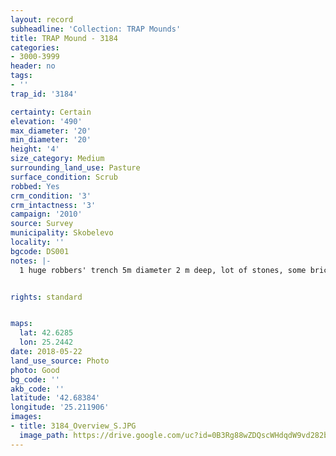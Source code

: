 ```yaml
---
layout: record
subheadline: 'Collection: TRAP Mounds'
title: TRAP Mound - 3184
categories:
- 3000-3999
header: no
tags:
- ''
trap_id: '3184'

certainty: Certain
elevation: '490'
max_diameter: '20'
min_diameter: '20'
height: '4'
size_category: Medium
surrounding_land_use: Pasture
surface_condition: Scrub
robbed: Yes
crm_condition: '3'
crm_intactness: '3'
campaign: '2010'
source: Survey
municipality: Skobelevo
locality: ''
bgcode: DS001
notes: |-
  1 huge robbers' trench 5m diameter 2 m deep, lot of stones, some bricks and tiles.


rights: standard


maps:
  lat: 42.6285
  lon: 25.2442
date: 2018-05-22
land_use_source: Photo
photo: Good
bg_code: ''
akb_code: ''
latitude: '42.68384'
longitude: '25.211906'
images:
- title: 3184_Overview_S.JPG
  image_path: https://drive.google.com/uc?id=0B3Rg88wZDQscWHdqdW9vd282bzg
---
```

